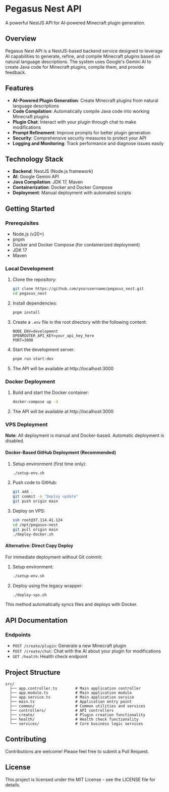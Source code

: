 # Pegasus Nest API

A powerful NestJS API for AI-powered Minecraft plugin generation.

## Overview

Pegasus Nest API is a NestJS-based backend service designed to leverage AI capabilities to generate, refine, and compile Minecraft plugins based on natural language descriptions. The system uses Google's Gemini AI to create Java code for Minecraft plugins, compile them, and provide feedback.

## Features

- **AI-Powered Plugin Generation**: Create Minecraft plugins from natural language descriptions
- **Code Compilation**: Automatically compile Java code into working Minecraft plugins
- **Plugin Chat**: Interact with your plugin through chat to make modifications
- **Prompt Refinement**: Improve prompts for better plugin generation
- **Security**: Comprehensive security measures to protect your API
- **Logging and Monitoring**: Track performance and diagnose issues easily

## Technology Stack

- **Backend**: NestJS (Node.js framework)
- **AI**: Google Gemini API
- **Java Compilation**: JDK 17, Maven
- **Containerization**: Docker and Docker Compose
- **Deployment**: Manual deployment with automated scripts

## Getting Started

### Prerequisites

- Node.js (v20+)
- pnpm
- Docker and Docker Compose (for containerized deployment)
- JDK 17
- Maven

### Local Development

1. Clone the repository:

   ```bash
   git clone https://github.com/yourusername/pegasus_nest.git
   cd pegasus_nest
   ```

2. Install dependencies:

   ```bash
   pnpm install
   ```

3. Create a `.env` file in the root directory with the following content:

   ```
   NODE_ENV=development
   OPENROUTER_API_KEY=your_api_key_here
   PORT=3000
   ```

4. Start the development server:

   ```bash
   pnpm run start:dev
   ```

5. The API will be available at http://localhost:3000

### Docker Deployment

1. Build and start the Docker container:

   ```bash
   docker-compose up -d
   ```

2. The API will be available at http://localhost:3000

### VPS Deployment

**Note**: All deployment is manual and Docker-based. Automatic deployment is disabled.

#### Docker-Based GitHub Deployment (Recommended)

1. Setup environment (first time only):

   ```bash
   ./setup-env.sh
   ```

2. Push code to GitHub:

   ```bash
   git add .
   git commit -m "Deploy update"
   git push origin main
   ```

3. Deploy on VPS:
   ```bash
   ssh root@37.114.41.124
   cd /opt/pegasus-nest
   git pull origin main
   ./deploy-docker.sh
   ```

#### Alternative: Direct Copy Deploy

For immediate deployment without Git commit:

1. Setup environment:

   ```bash
   ./setup-env.sh
   ```

2. Deploy using the legacy wrapper:
   ```bash
   ./deploy-vps.sh
   ```

This method automatically syncs files and deploys with Docker.

## API Documentation

### Endpoints

- `POST /create/plugin`: Generate a new Minecraft plugin
- `POST /create/chat`: Chat with the AI about your plugin for modifications
- `GET /health`: Health check endpoint

## Project Structure

```
src/
  ├── app.controller.ts        # Main application controller
  ├── app.module.ts            # Main application module
  ├── app.service.ts           # Main application service
  ├── main.ts                  # Application entry point
  ├── common/                  # Common utilities and services
  ├── controllers/             # API controllers
  ├── create/                  # Plugin creation functionality
  ├── health/                  # Health check functionality
  └── services/                # Core business logic services
```

## Contributing

Contributions are welcome! Please feel free to submit a Pull Request.

## License

This project is licensed under the MIT License - see the LICENSE file for details.
